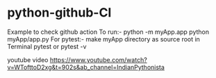 # python-github-CI
Example to check github action
To run:-
python -m myApp.app
python myApp/app.py
For pytest:-
make myApp directory as source root
in Terminal
pytest
or
pytest -v

youtube video
https://www.youtube.com/watch?v=WTofttoD2xg&t=902s&ab_channel=IndianPythonista